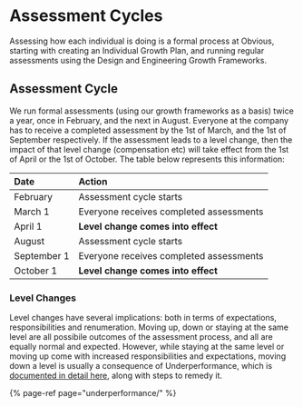# Assessment Cycles

Assessing how each individual is doing is a formal process at Obvious, starting with creating an Individual Growth Plan, and running regular assessments using the Design and Engineering Growth Frameworks.

## Assessment Cycle

We run formal assessments \(using our growth frameworks as a basis\) twice a year, once in February, and the next in August. Everyone at the company has to receive a completed assessment by the 1st of March, and the 1st of September respectively. If the assessment leads to a level change, then the impact of that level change \(compensation etc\) will take effect from the 1st of April or the 1st of October. The table below represents this information:

| Date | Action |
| :--- | :--- |
| February | Assessment cycle starts |
| March 1 | Everyone receives completed assessments |
| April 1 | **Level change comes into effect** |
| August | Assessment cycle starts |
| September 1 | Everyone receives completed assessments |
| October 1 | **Level change comes into effect** |

### Level Changes

Level changes have several implications: both in terms of expectations, responsibilities and renumeration. Moving up, down or staying at the same level are all possibile outcomes of the assessment process, and all are equally normal and expected. However, while staying at the same level or moving up come with increased responsibilities and expectations, moving down a level is usually a consequence of Underperformance, which is [documented in detail here](underperformance/), along with steps to remedy it.

{% page-ref page="underperformance/" %}



